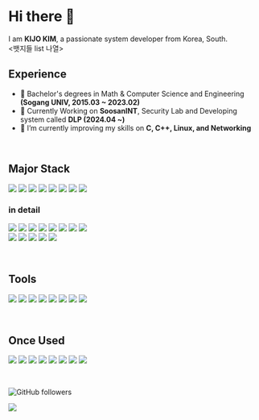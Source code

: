 # Hi there 👋

I am <b>KIJO KIM</b>, a passionate system developer from Korea, South.
<br>
<뱃지들 list 나열>

## Experience
- 👯 Bachelor's degrees in Math & Computer Science and Engineering <b>(Sogang UNIV, 2015.03 ~ 2023.02)</b>
- 🔭 Currently Working on <b>SoosanINT</b>, Security Lab and Developing system called <b>DLP (2024.04 ~)</b>
- 🌱 I’m currently improving my skills on <b>C, C++, Linux, and Networking</b>

<p>
  &nbsp;
</p>

## Major Stack
<img src="https://img.shields.io/badge/C-A8B9CC?style=for-the-badge&logo=C&logoColor=white"/> <img src="https://img.shields.io/badge/c++-00599C?style=for-the-badge&logo=c%2B%2B&logoColor=white"> <img src="https://img.shields.io/badge/JSON-000000?style=for-the-badge&logo=json&logoColor=white"/> <img src="https://img.shields.io/badge/linux-FCC624?style=for-the-badge&logo=linux&logoColor=black"> <img src="https://img.shields.io/badge/ubuntu-6DB33F?style=for-the-badge&logo=ubuntu&logoColor=white"> <img src="https://img.shields.io/badge/CentOS-61DAFB?style=for-the-badge&logo=CentOS&logoColor=black">  <img src="https://img.shields.io/badge/amazonaws-232F3E?style=for-the-badge&logo=amazon web services&logoColor=white"> <img src="https://img.shields.io/badge/network-F8DC75?style=for-the-badge&logoColor=white">

### in detail
<img src="https://img.shields.io/badge/ElasticSearch-7952B3?style=flat-square&logo=elasticsearch&logoColor=white"/> <img src="https://img.shields.io/badge/Logstash-FFCA28?style=flat-square&logo=logstash&logoColor=black"/> <img src="https://img.shields.io/badge/Kibana-FF0000?style=flat-square&logo=kibana&logoColor=white"/> <img src="https://img.shields.io/badge/GlusterFS-00ADD8?style=flat-square&logo=Gluster&logoColor=white"/> <img src="https://img.shields.io/badge/Redis-31A8FF?style=flat-square&logo=redis&logoColor=white"/> <img src="https://img.shields.io/badge/MariaDB-232F3E?style=flat-square&logo=mariadb&logoColor=white"/> <img src="https://img.shields.io/badge/MySQL-9999FF?style=flat-square&logo=mysql&logoColor=white"/> <img src="https://img.shields.io/badge/Docker-00ADD8?style=flat-square&logo=docker&logoColor=white"/>
<br>
<img src="https://img.shields.io/badge/Net driver-E10098?style=flat-square&logo=open source hardware&logoColor=white"/> <img src="https://img.shields.io/badge/TCP/IP-4285F4?style=flat-square&logo=TCP&logoColor=white"/> <img src="https://img.shields.io/badge/SSL-092E20?style=flat-square&logo=ssl&logoColor=white"/> <img src="https://img.shields.io/badge/HTTP/1.1-66595C?style=flat-square&logo=HTTP&logoColor=white"/> <img src="https://img.shields.io/badge/HTTP/2.0-66595C?style=flat-square&logo=HTTP&logoColor=white"/>

<p>
  &nbsp;
</p>

## Tools
<img src="https://img.shields.io/badge/wireshark-DD0031?style=for-the-badge&logo=wireshark&logoColor=white"/> <img src="https://img.shields.io/badge/SVN-F8DC75?style=for-the-badge&logo=subversion&logoColor=black"/> <img src="https://img.shields.io/badge/GitHub-181717?style=for-the-badge&logo=GitHub&logoColor=white"/> <img src="https://img.shields.io/badge/Git-F05032?style=for-the-badge&logo=git&logoColor=white"/> <img src="https://img.shields.io/badge/Virtualbox-000000?style=for-the-badge&logo=virtualbox&logoColor=white"/> <img src="https://img.shields.io/badge/VS Code-007ACC?style=for-the-badge&logo=Visual studio code&logoColor=white"/> <img src="https://img.shields.io/badge/eclipse-000000?style=for-the-badge&logo=eclipse&logoColor=white"/> <img src="https://img.shields.io/badge/notepad++-147EFB?style=for-the-badge&logo=Notepad++&logoColor=white"/>

<p>
  &nbsp;
</p>

## Once Used
<img src="https://img.shields.io/badge/html5-E34F26?style=for-the-badge&logo=html5&logoColor=white"> <img src="https://img.shields.io/badge/css-1572B6?style=for-the-badge&logo=css3&logoColor=white"> <img src="https://img.shields.io/badge/javascript-F7DF1E?style=for-the-badge&logo=javascript&logoColor=black"> <img src="https://img.shields.io/badge/java-007396?style=for-the-badge&logo=java&logoColor=white"> <img src="https://img.shields.io/badge/python-3776AB?style=for-the-badge&logo=python&logoColor=white"> <img src="https://img.shields.io/badge/node.js-339933?style=for-the-badge&logo=Node.js&logoColor=white"> <img src="https://img.shields.io/badge/bootstrap-7952B3?style=for-the-badge&logo=bootstrap&logoColor=white"> <img src="https://img.shields.io/badge/apache tomcat-F8DC75?style=for-the-badge&logo=apachetomcat&logoColor=white">

<p>
  &nbsp;
</p>

<img alt="GitHub followers" src="https://img.shields.io/github/followers/WandererKKJ?style=social">

<a href="https://hits.seeyoufarm.com"><img src="https://hits.seeyoufarm.com/api/count/incr/badge.svg?url=https%3A%2F%2Fgithub.com%2FWandererKKJ&count_bg=%2379C83D&title_bg=%23555555&icon=&icon_color=%23E7E7E7&title=hits&edge_flat=false"/></a>




<!--
**WandererKKJ/WandererKKJ** is a ✨ _special_ ✨ repository because its `README.md` (this file) appears on your GitHub profile.

Here are some ideas to get you started:




- 🤔 I’m looking for help with ...
- 💬 Ask me about ...
- 📫 How to reach me: ...
- 😄 Pronouns: ...
- ⚡ Fun fact: ...
-->

